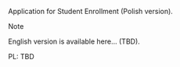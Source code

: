 Application for Student Enrollment (Polish version).

> [!NOTE]
> English version is available here... (TBD).

PL:
TBD

